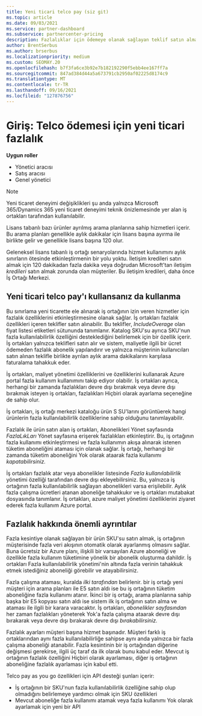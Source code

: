 ```yaml
---
title: Yeni ticari telco pay (siz git)
ms.topic: article
ms.date: 09/03/2021
ms.service: partner-dashboard
ms.subservice: partnercenter-pricing
description: Fazlalıklar için ödemeye olanak sağlayan teklif satın almak için yeni ticari deneyimler hakkında bilgi edinin.
author: BrentSerbus
ms.author: brserbus
ms.localizationpriority: medium
ms.custom: SEOMAY.20
ms.openlocfilehash: b7f3fa6ce3b92e7b182192290f5ebb4ee167ff7a
ms.sourcegitcommit: 847ad384d44a5a673791cb2950af02225d8174c9
ms.translationtype: MT
ms.contentlocale: tr-TR
ms.lasthandoff: 09/16/2021
ms.locfileid: "127876756"
---
```

# <a name="introduction-new-commerce-overage-for-telco-pay-as-you-go"></a>Giriş: Telco ödemesi için yeni ticari fazlalık

**Uygun roller**

- Yönetici aracısı
- Satış aracısı
- Genel yönetici

> [!NOTE]
> Yeni ticaret deneyimi değişiklikleri şu anda yalnızca Microsoft 365/Dynamics 365 yeni ticaret deneyimi teknik önizlemesinde yer alan iş ortakları tarafından kullanılabilir.

Lisans tabanlı bazı ürünler ayrılmış arama planlarına sahip hizmetleri içerir. Bu arama planları genellikle aylık dakikalar için lisans başına ayırma ile birlikte gelir ve genellikle lisans başına 120 olur.

Geleneksel lisans tabanlı iş ortağı senaryolarında hizmet kullanımını aylık sınırların ötesinde etkinleştirmenin bir yolu yoktu. İletişim kredileri satın almak için 120 dakikadan fazla dakika veya doğrudan Microsoft'tan iletişim *kredileri* satın almak zorunda olan müşteriler.  Bu iletişim kredileri, daha önce İş Ortağı Merkezi.

## <a name="using-new-commerce-telco-pay-as-you-go"></a>Yeni ticari telco pay'ı kullansanız da kullanma ##

Bu sınırlama yeni ticarette ele alınarak iş ortağının izin veren hizmetler için fazlalık özelliklerini etkinleştirmesine olanak sağlar. İş ortakları fazlalık özellikleri içeren teklifler satın alınabilir. Bu teklifler, *IncludeOverage* olan fiyat listesi etiketleri sütununda tanımlanır. Katalog SKU'su ayrıca SKU'nun fazla kullanılabilirlik özelliğini desteklediğini belirlemek için bir özellik içerir. İş ortakları yalnızca teklifleri satın alır ve sistem, maliyetle ilgili bir ücret ödemeden fazlalık abonelik yapılandırır ve yalnızca müşterinin kullanıcıları satın alınan teklifle birlikte ayrılan aylık arama dakikalarını karşılasa faturalama tahakkuk eder.

İş ortakları, maliyet yönetimi özelliklerini ve özelliklerini kullanarak Azure portal fazla kullanım kullanımını takip ediyor olabilir. İş ortakları ayrıca, herhangi bir zamanda fazlalıkları devre dışı bırakmak veya devre dışı bırakmak isteyen iş ortakları, fazlalıkları Hiçbiri olarak ayarlama seçeneğine de sahip olur. 

İş ortakları, iş ortağı merkezi kataloğu ürün S SU'larını görüntüerek hangi ürünlerin fazla kullanılabilirlik özelliklerine sahip olduğunu tanımlayabilir. 

Fazlalık ile ürün satın alan iş ortakları, Abonelikleri Yönet sayfasında *FazlaLıkLarı* Yönet sayfasına erişerek fazlalıkları etkinleştirir. Bu, iş ortağının fazla kullanımı etkinleştirmesi ve fazla kullanımın akışa alınarak istenen tüketim aboneliğini ataması için olanak sağlar. İş ortağı, herhangi bir zamanda tüketim aboneliğini Yok olarak ataarak fazla kullanımı *kapatabilirsiniz.*

İş ortakları fazlalık atar veya abonelikler listesinde *Fazla kullanılabilirlik* yönetimi özelliği tarafından devre dışı ekleyebilirsiniz. Bu, yalnızca iş ortağının fazla kullanılabilirlik sağlayan abonelikleri varsa erişilebilir. Aylık fazla çalışma ücretleri atanan aboneliğe tahakkukır ve iş ortakları mutabakat dosyasında tanımlanır. İş ortakları, azure maliyet yönetimi özelliklerini ziyaret ederek fazla kullanım Azure portal. 

## <a name="important-details-about-overage"></a>Fazlalık hakkında önemli ayrıntılar ##

Fazla kesintiye olanak sağlayan bir ürün SKU'su satın almak, iş ortağının müşterisinde fazla veri akışının otomatik olarak ayarlanmış olmasını sağlar. Buna ücretsiz bir Azure planı, ilişkili bir varsayılan Azure aboneliği ve özellikle fazla kullanım tüketimine yönelik bir abonelik oluşturma dahildir. İş ortakları Fazla kullanılabilirlik yönetimi'nin altında fazla verinin tahakkuk etmek istediğiniz aboneliği görebilir ve atayabilirsiniz.

Fazla çalışma ataması, kuralda *ilki tarafından* belirlenir. bir iş ortağı yeni müşteri için arama planları ile E5 satın aldı ise bu iş ortağının tüketim aboneliğine fazla kullanımı atanır. İkinci bir iş ortağı, arama planlarına sahip başka bir E5 kopyası satın aldı ise sistem ilk iş ortağının satın alma ve ataması ile ilgili bir karara varacaktır. İş ortakları, *abonelikler sayfasından* her zaman fazlalıkları yöneterek Yok'a fazla çalışma ataarak devre dışı bırakarak veya devre dışı bırakarak devre dışı *bırakabilirsiniz.*

Fazlalık ayarları müşteri başına hizmet başınadır. Müşteri farklı iş ortaklarından aynı fazla kullanılabilirliğe sahipse aynı anda yalnızca bir fazla çalışma aboneliği atanabilir. Fazla kesintinin bir iş ortağından diğerine değişmesi gerekirse, ilgili üç taraf da ilk olarak bunu kabul eder. Mevcut iş ortağının fazlalık özelliğini  Hiçbiri olarak ayarlaması, diğer iş ortağının aboneliğine fazlalık ayarlaması için kabul etti.

Telco pay as you go özellikleri için API desteği şunları içerir:

- İş ortağının bir SKU'nun fazla kullanılabilirlik özelliğine sahip olup olmadığını belirlemeye yardımcı olmak için SKU özellikleri
- Mevcut aboneliğe fazla kullanımı atamak veya fazla kullanımı  Yok olarak ayarlamak için yeni bir API
